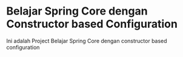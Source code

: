 # Belajar Spring Core dengan Constructor based Configuration

Ini adalah Project Belajar Spring Core dengan constructor based configuration

